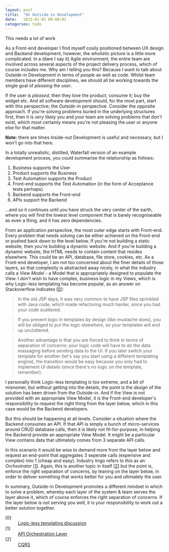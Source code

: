```yaml
---
layout: post
title:  "On Outside-in Development"
date:   2015-01-01 09:00:01
categories: todo
---
```


This needs a lot of work

As a Front-end developer I find myself cosily positioned between UX design and Backend development, however, the wholistic picture is a little more complicated. In a (dare I say it) Agile environment, the entire team are involved across several aspects of the project delivery process, which of course includes me. Why am I telling you this? Because I want to talk about Outside-in Development in terms of *people* as well as code. Whilst team members have different disciplines, we should all be working towards the single goal of *pleasing the user*.

If the user is *pleased*, then they love the product; consume it; buy the widget etc. And all software development should, for the most part, start with this perspective; the *Outside-in* perspective. Consider the opposite approach. If you're solving problems buried in the underlying structures first, then it is *very* likely you and your team are solving problems that don't exist, which most certainly means you're not pleasing the user or anyone else for that matter.

**Note:** there are times Inside-out Development is useful and necessary, but I won't go into that here.

In a totally unrealistic, distilled, Waterfall version of an example development process, you could summarise the relationship as follows:

1. Business supports the User
2. Product supports the Business
3. Test Automation supports the Product
4. Front-end supports the Test Automation (in the form of Acceptance tests perhaps)
5. Backend supports the Front-end
6. APIs support the Backend

...and so it continues until you have struck the very center of the earth, where you will find the lowest level component that is barely recogniseable as even a thing, and it has zero dependencies.

From an application perspective, the most outer edge starts with Front-end. Every problem that needs solving can be either achieved on the Front-end or pushed back down to the level below. If you're not building a static website, then you're building a dynamic website. And if you're building a dynamic website, the HTML needs to contain content that resides elsewhere. This could be an API, database, file store, cookies, etc. As a Front-end developer, I am not too concerned about the finer details of those layers, so that complexity is abstracted away nicely, in what the industry calls a *View Model* - a Model that is appropriately designed to populate the View. I don't wish to have complex, business logic in my Views, which is why Logic-less templating has become popular, as an answer on Stackoverflow indicates [[0](#ref0)]:

> In the old JSP days, it was very common to have JSP files sprinkled with Java code, which made refactoring much harder, since you had your code scattered.

> If you prevent logic in templates by design (like mustache does), you will be obliged to put the logic elsewhere, so your templates will end up uncluttered.

> Another advantage is that you are forced to think in terms of separation of concerns: your logic code will have to do the data massaging before sending data to the UI. If you later switch your template for another (let's say you start using a different templating engine), the transition would be easy because you only had to implement UI details (since there's no logic on the template, remember).

I personally think Logic-less templating is too extreme, and a bit of misnomer, but without getting into the details, the point is the *design* of the solution has been driven from the Outside-in. And if the View is not provided with an appropriate View Model, it is the Front-end developer's responsibility to request the right thing from the layer below, which in this case would be the Backend developers.

But this should be happening at all levels. Consider a situation where the Backend consumes an API. If that API is simply a bunch of micro-services around CRUD database calls, then it is likely not fit-for-purpose, in helping the Backend provide an appropriate View Model. It might be a particular View contains data that ultimately comes from 3 separate API calls.

In this scenario it would be wise to demand more from the layer below and request an end-point that aggregates 3 seperate calls (expensive and complex) into 1 (cheap and easy). Industry lingo refers to this as an *Orchestrator* [[1](#ref1)]. Again, this is another topic in itself [[2](#ref2)] but the point is, enforce the right separation of concerns, by leaning on the layer below, in order to deliver something that works better for you and ultimately the user.

In summary, Outside-in Development promotes a different mindset in which to solve a problem, whereby each layer of the system &amp; team serves the layer above it, which of course enforces the right separation of concerns. If the layer below is not serving you well, it is your responsibility to work out a better solution together.

<dl>
	<dt class="citation" id="ref0">[0]</dt>
	<dd><a href="http://stackoverflow.com/questions/3896730/whats-the-advantage-of-logic-less-template-such-as-mustache">Logic-less templating discussion</a></dd>
	<dt class="citation" id="ref1">[1]</dt>
	<dd><a href="http://thenextweb.com/dd/2013/12/17/future-api-design-orchestration-layer/">API Orchestration Layer</a></dd>
	<dt class="citation" id="ref2">[2]</dt>
	<dd><a href="http://martinfowler.com/bliki/CQRS.html">CQRS</a></dd>
</dl>

